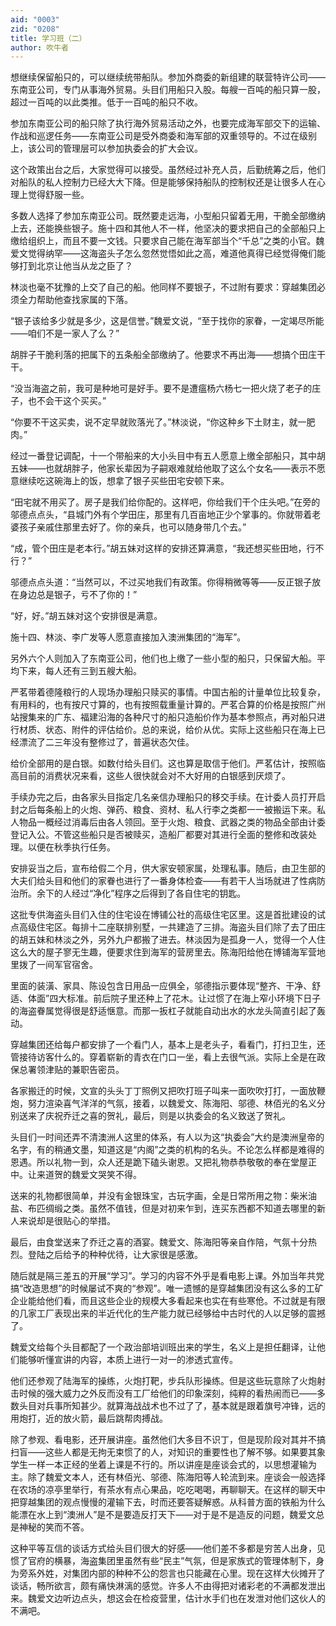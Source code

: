 ```yaml
---
aid: "0003"
zid: "0208"
title: 学习班（二）
author: 吹牛者
---
```


想继续保留船只的，可以继续统带船队。参加外商委的新组建的联营特许公司——东南亚公司，专门从事海外贸易。头目们用船只入股。每艘一百吨的船只算一股，超过一百吨的以此类推。低于一百吨的船只不收。

参加东南亚公司的船只除了执行海外贸易活动之外，也要完成海军部交下的运输、作战和巡逻任务——东南亚公司是受外商委和海军部的双重领导的。不过在级别上，该公司的管理层可以参加执委会的扩大会议。

这个政策出台之后，大家觉得可以接受。虽然经过补充人员，后勤统筹之后，他们对船队的私人控制力已经大大下降。但是能够保持船队的控制权还是让很多人在心理上觉得舒服一些。

多数人选择了参加东南亚公司。既然要走远海，小型船只留着无用，干脆全部缴纳上去，还能换些银子。施十四和其他人不一样，他坚决的要求把自己的全部船只上缴给组织上，而且不要一文钱。只要求自己能在海军部当个“千总”之类的小官。魏爱文觉得纳罕——这海盗头子怎么忽然觉悟如此之高，难道他真得已经觉得俺们能够打到北京让他当从龙之臣了？

林淡也毫不犹豫的上交了自己的船。他同样不要银子，不过附有要求：穿越集团必须全力帮助他查找家属的下落。

“银子该给多少就是多少，这是信誉。”魏爱文说，“至于找你的家眷，一定竭尽所能——咱们不是一家人了么？”

胡胖子干脆利落的把属下的五条船全部缴纳了。他要求不再出海——想搞个田庄干干。

“没当海盗之前，我可是种地可是好手。要不是遭瘟杨六杨七一把火烧了老子的庄子，也不会干这个买买。”

“你要不干这买卖，说不定早就败落光了。”林淡说，“你这种乡下土财主，就一肥肉。”

经过一番登记调配，十一个带船来的大小头目中有五人愿意上缴全部船只，其中胡五妹——也就胡胖子，他家长辈因为子嗣艰难就给他取了这么个女名——表示不愿意继续吃这碗海上的饭，想拿了银子买些田宅安顿下来。

“田宅就不用买了。房子是我们给你配的。这样吧，你给我们干个庄头吧。”在旁的邬德点点头，“县城门外有个学田庄，那里有几百亩地正少个掌事的。你就带着老婆孩子亲戚住那里去好了。你的亲兵，也可以随身带几个去。”

“成，管个田庄是老本行。”胡五妹对这样的安排还算满意，“我还想买些田地，行不行？”

邬德点点头道：“当然可以，不过买地我们有政策。你得稍微等等——反正银子放在身边总是银子，亏不了你的！”

“好，好。”胡五妹对这个安排很是满意。

施十四、林淡、李广发等人愿意直接加入澳洲集团的“海军”。

另外六个人则加入了东南亚公司，他们也上缴了一些小型的船只，只保留大船。平均下来，每人还有三到五艘大船。

严茗带着德隆粮行的人现场办理船只赎买的事情。中国古船的计量单位比较复杂，有用料的，也有按尺寸算的，也有按照载重量计算的。严茗合算的价格是按照广州站搜集来的广东、福建沿海的各种尺寸的船只造船价作为基本参照点，再对船只进行材质、状态、附件的评估给价。总的来说，给价从优。实际上这些船只在海上已经漂流了二三年没有整修过了，普遍状态欠佳。

给价全部用的是白银。如数付给头目们。这也算是取信于他们。严茗估计，按照临高目前的消费状况来看，这些人很快就会对不大好用的白银感到厌烦了。

手续办完之后，由各家头目指定几名亲信办理船只的移交手续。在计委人员打开启封之后每条船上的火炮、弹药、粮食、资材、私人行李之类都一一被搬运下来。私人物品一概经过消毒后由各人领回。至于火炮、粮食、武器之类的物品全部由计委登记入公。不管这些船只是否被赎买，造船厂都要对其进行全面的整修和改装处理。以便在秋季执行任务。

安排妥当之后，宣布给假二个月，供大家安顿家属，处理私事。随后，由卫生部的大夫们给头目和他们的家眷也进行了一番身体检查——有若干人当场就进了性病防治所。余下的人经过“净化”程序之后得到了各自住宅的钥匙。

这批专供海盗头目们入住的住宅设在博铺公社的高级住宅区里。这是首批建设的试点高级住宅区。每排十二座联排别墅，一共建造了三排。海盗头目们除了去了田庄的胡五妹和林淡之外，另外九户都搬了进去。林淡因为是孤身一人，觉得一个人住这么大的屋子寥无生趣，便要求住到海军的营房里去。陈海阳给他在博铺海军营地里拨了一间军官宿舍。

里面的装潢、家具、陈设包含日用品一应俱全，邬德指示要体现“整齐、干净、舒适、体面”四大标准。前后院子里还种上了花木。让过惯了在海上窄小环境下日子的海盗眷属觉得很是舒适惬意。而那一扳杠子就能自动出水的水龙头简直引起了轰动。

穿越集团还给每户都安排了一个看门人，基本上是老头子，看看门，打扫卫生，还管接待访客什么的。穿着崭新的青衣在门口一坐，看上去很气派。实际上全是在政保总署领津贴的兼职告密员。

各家搬迁的时候，文宣的头头丁丁照例又把吹打班子叫来一面吹吹打打，一面放鞭炮，努力渲染喜气洋洋的气氛，接着，以魏爱文、陈海阳、邬德、林佰光的名义分别送来了庆祝乔迁之喜的贺礼，最后，则是以执委会的名义致送了贺礼。

头目们一时间还弄不清澳洲人这里的体系，有人以为这“执委会”大约是澳洲皇帝的名字，有的稍通文墨，知道这是“内阁”之类的机构的名头。不论怎么样都是难得的恩遇。所以礼物一到，众人还是跪下磕头谢恩。又把礼物恭恭敬敬的奉在堂屋正中。让来道贺的魏爱文哭笑不得。

送来的礼物都很简单，并没有金银珠宝，古玩字画，全是日常所用之物：柴米油盐、布匹绸缎之类。虽然不值钱，但是对初来乍到，连买东西都不知道去哪里的新人来说却是很贴心的举措。

最后，由食堂送来了乔迁之喜的酒宴。魏爱文、陈海阳等亲自作陪，气氛十分热烈。登陆之后给予的种种优待，让大家很是感激。

随后就是隔三差五的开展“学习”。学习的内容不外乎是看电影上课。外加当年共党搞“改造思想”的时候屡试不爽的“参观”。唯一遗憾的是穿越集团没有这么多的工矿企业能给他们看，而且这些企业的规模大多看起来也实在有些寒伧。不过就是有限的几家工厂表现出来的半近代化的生产能力就已经够给中古时代的人以足够的震撼了。

魏爱文给每个头目都配了一个政治部培训班出来的学生，名义上是担任翻译，让他们能够听懂宣讲的内容，本质上进行一对一的渗透式宣传。

他们还参观了陆海军的操练，火炮打靶，步兵队形操练。但是这些玩意除了火炮射击时候的强大威力之外反而没有工厂给他们的印象深刻，纯粹的看热闹而已——多数头目对兵事所知甚少。就算海战战术也不过了了，基本就是跟着旗号冲锋，远的用炮打，近的放火箭，最后跳帮肉搏战。

除了参观、看电影，还开展讲座。虽然他们大多目不识丁，但是现阶段对其并不搞扫盲——这些人都是无拘无束惯了的人，对知识的重要性也了解不够。如果要其象学生一样一本正经的坐着上课是不行的。所以讲座是座谈会式的，以思想灌输为主。除了魏爱文本人，还有林佰光、邬德、陈海阳等人轮流到来。座谈会一般选择在农场的凉亭里举行，有茶水有点心果品，吃吃喝喝，再聊聊天。在这样的聊天中把穿越集团的观点慢慢的灌输下去，时而还要答疑解惑。从科普方面的铁船为什么能漂在水上到“澳洲人”是不是要造反打天下——对于是不是造反的问题，魏爱文总是神秘的笑而不答。

这种平等互信的谈话方式给头目们很大的好感——他们差不多都是穷苦人出身，见惯了官府的横暴，海盗集团里虽然有些“民主”气氛，但是家族式的管理体制下，身为旁系外姓，对集团内部的种种不公的怨言也只能藏在心里。现在这样大伙摊开了谈话，畅所欲言，颇有痛快淋漓的感觉。许多人不由得把对诸彩老的不满都发泄出来。魏爱文边听边点头，想这会在检疫营里，估计水手们也在发泄对他们这伙人的不满吧。
